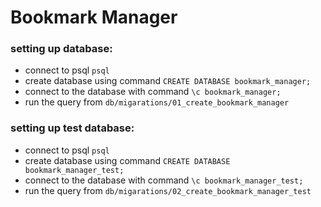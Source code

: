 # Bookmark Manager


### setting up database:

- connect to psql `psql`
- create database using command `CREATE DATABASE bookmark_manager;`
- connect to the database with command `\c bookmark_manager;`
- run the query from `db/migarations/01_create_bookmark_manager`

### setting up test database:

- connect to psql `psql`
- create database using command `CREATE DATABASE bookmark_manager_test;`
- connect to the database with command `\c bookmark_manager_test;`
- run the query from `db/migarations/02_create_bookmark_manager_test`
